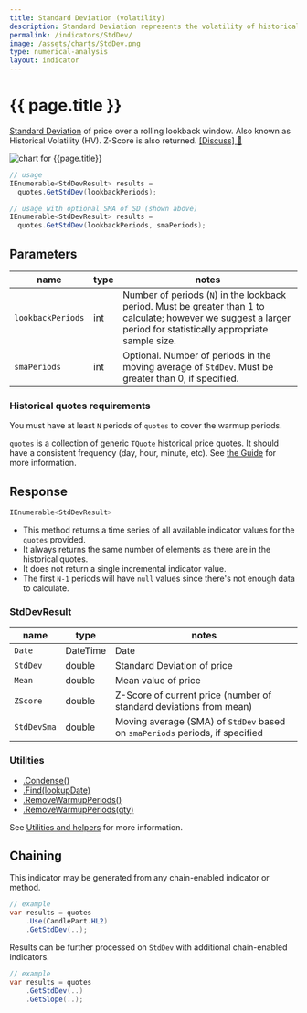 ```yaml
---
title: Standard Deviation (volatility)
description: Standard Deviation represents the volatility of historical financial market prices.  It is also known as Historical Volatility (HV). Z-Score is also returned.
permalink: /indicators/StdDev/
image: /assets/charts/StdDev.png
type: numerical-analysis
layout: indicator
---
```


# {{ page.title }}

[Standard Deviation](https://en.wikipedia.org/wiki/Standard_deviation) of price over a rolling lookback window.  Also known as Historical Volatility (HV).  Z-Score is also returned.
[[Discuss] :speech_balloon:]({{site.github.repository_url}}/discussions/239 "Community discussion about this indicator")

![chart for {{page.title}}]({{site.baseurl}}{{page.image}})

```csharp
// usage
IEnumerable<StdDevResult> results =
  quotes.GetStdDev(lookbackPeriods);

// usage with optional SMA of SD (shown above)
IEnumerable<StdDevResult> results =
  quotes.GetStdDev(lookbackPeriods, smaPeriods);
```

## Parameters

| name | type | notes
| -- |-- |--
| `lookbackPeriods` | int | Number of periods (`N`) in the lookback period.  Must be greater than 1 to calculate; however we suggest a larger period for statistically appropriate sample size.
| `smaPeriods` | int | Optional.  Number of periods in the moving average of `StdDev`.  Must be greater than 0, if specified.

### Historical quotes requirements

You must have at least `N` periods of `quotes` to cover the warmup periods.

`quotes` is a collection of generic `TQuote` historical price quotes.  It should have a consistent frequency (day, hour, minute, etc).  See [the Guide]({{site.baseurl}}/guide/#historical-quotes) for more information.

## Response

```csharp
IEnumerable<StdDevResult>
```

- This method returns a time series of all available indicator values for the `quotes` provided.
- It always returns the same number of elements as there are in the historical quotes.
- It does not return a single incremental indicator value.
- The first `N-1` periods will have `null` values since there's not enough data to calculate.

### StdDevResult

| name | type | notes
| -- |-- |--
| `Date` | DateTime | Date
| `StdDev` | double | Standard Deviation of price
| `Mean` | double | Mean value of price
| `ZScore` | double | Z-Score of current price (number of standard deviations from mean)
| `StdDevSma` | double | Moving average (SMA) of `StdDev` based on `smaPeriods` periods, if specified

### Utilities

- [.Condense()]({{site.baseurl}}/utilities#condense)
- [.Find(lookupDate)]({{site.baseurl}}/utilities#find-indicator-result-by-date)
- [.RemoveWarmupPeriods()]({{site.baseurl}}/utilities#remove-warmup-periods)
- [.RemoveWarmupPeriods(qty)]({{site.baseurl}}/utilities#remove-warmup-periods)

See [Utilities and helpers]({{site.baseurl}}/utilities#utilities-for-indicator-results) for more information.

## Chaining

This indicator may be generated from any chain-enabled indicator or method.

```csharp
// example
var results = quotes
    .Use(CandlePart.HL2)
    .GetStdDev(..);
```

Results can be further processed on `StdDev` with additional chain-enabled indicators.

```csharp
// example
var results = quotes
    .GetStdDev(..)
    .GetSlope(..);
```
